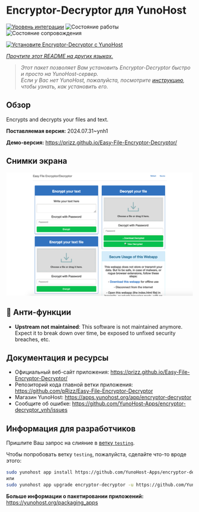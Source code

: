 <!--
Важно: этот README был автоматически сгенерирован <https://github.com/YunoHost/apps/tree/master/tools/readme_generator>
Он НЕ ДОЛЖЕН редактироваться вручную.
-->

# Encryptor-Decryptor для YunoHost

[![Уровень интеграции](https://dash.yunohost.org/integration/encryptor-decryptor.svg)](https://ci-apps.yunohost.org/ci/apps/encryptor-decryptor/) ![Состояние работы](https://ci-apps.yunohost.org/ci/badges/encryptor-decryptor.status.svg) ![Состояние сопровождения](https://ci-apps.yunohost.org/ci/badges/encryptor-decryptor.maintain.svg)

[![Установите Encryptor-Decryptor с YunoHost](https://install-app.yunohost.org/install-with-yunohost.svg)](https://install-app.yunohost.org/?app=encryptor-decryptor)

*[Прочтите этот README на других языках.](./ALL_README.md)*

> *Этот пакет позволяет Вам установить Encryptor-Decryptor быстро и просто на YunoHost-сервер.*  
> *Если у Вас нет YunoHost, пожалуйста, посмотрите [инструкцию](https://yunohost.org/install), чтобы узнать, как установить его.*

## Обзор

Encrypts and decrypts your files and text.

**Поставляемая версия:** 2024.07.31~ynh1

**Демо-версия:** <https://prizz.github.io/Easy-File-Encryptor-Decryptor/>

## Снимки экрана

![Снимок экрана Encryptor-Decryptor](./doc/screenshots/screenshot.png)

## :red_circle: Анти-функции

- **Upstream not maintained**: This software is not maintained anymore. Expect it to break down over time, be exposed to unfixed security breaches, etc.

## Документация и ресурсы

- Официальный веб-сайт приложения: <https://prizz.github.io/Easy-File-Encryptor-Decryptor/>
- Репозиторий кода главной ветки приложения: <https://github.com/pRizz/Easy-File-Encryptor-Decryptor>
- Магазин YunoHost: <https://apps.yunohost.org/app/encryptor-decryptor>
- Сообщите об ошибке: <https://github.com/YunoHost-Apps/encryptor-decryptor_ynh/issues>

## Информация для разработчиков

Пришлите Ваш запрос на слияние в [ветку `testing`](https://github.com/YunoHost-Apps/encryptor-decryptor_ynh/tree/testing).

Чтобы попробовать ветку `testing`, пожалуйста, сделайте что-то вроде этого:

```bash
sudo yunohost app install https://github.com/YunoHost-Apps/encryptor-decryptor_ynh/tree/testing --debug
или
sudo yunohost app upgrade encryptor-decryptor -u https://github.com/YunoHost-Apps/encryptor-decryptor_ynh/tree/testing --debug
```

**Больше информации о пакетировании приложений:** <https://yunohost.org/packaging_apps>
